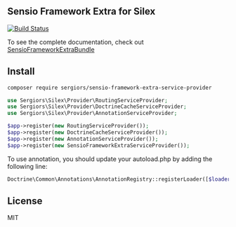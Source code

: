 Sensio Framework Extra for Silex
--------------------------------
[![Build Status](https://travis-ci.org/sergiors/sensio-framework-extra-service-provider.svg?branch=master)](https://travis-ci.org/inbep/sensio-framework-extra-service-provider)

To see the complete documentation, check out [SensioFrameworkExtraBundle](http://symfony.com/doc/current/bundles/SensioFrameworkExtraBundle/index.html)

Install
-------
```bash
composer require sergiors/sensio-framework-extra-service-provider
```

```php
use Sergiors\Silex\Provider\RoutingServiceProvider;
use Sergiors\Silex\Provider\DoctrineCacheServiceProvider;
use Sergiors\Silex\Provider\AnnotationServiceProvider;

$app->register(new RoutingServiceProvider());
$app->register(new DoctrineCacheServiceProvider());
$app->register(new AnnotationServiceProvider());
$app->register(new SensioFrameworkExtraServiceProvider());
```

To use annotation, you should update your autoload.php by adding the following line:
```php
Doctrine\Common\Annotations\AnnotationRegistry::registerLoader([$loader, 'loadClass']);
```

License
-------
MIT
